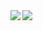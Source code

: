 <a href="https://github.com/anuraghazra/github-readme-stats">
  <img align="left" src="https://github-readme-stats.vercel.app/api?username=geharada&count_private=true&show_icons=true" />
</a>
<a href="https://github.com/anuraghazra/github-readme-stats">
  <img align="left" src="https://github-readme-stats.vercel.app/api/top-langs/?username=geharada" />
</a>
